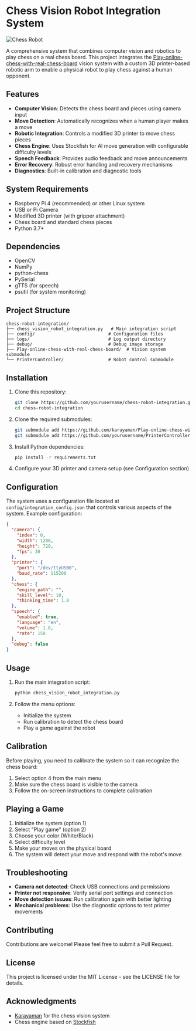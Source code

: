 # Chess Vision Robot Integration System

![Chess Robot](docs/images/chess_robot_banner.png)

A comprehensive system that combines computer vision and robotics to play chess on a real chess board. This project integrates the [Play-online-chess-with-real-chess-board](https://github.com/karayaman/Play-online-chess-with-real-chess-board) vision system with a custom 3D printer-based robotic arm to enable a physical robot to play chess against a human opponent.

## Features

- **Computer Vision**: Detects the chess board and pieces using camera input
- **Move Detection**: Automatically recognizes when a human player makes a move
- **Robotic Integration**: Controls a modified 3D printer to move chess pieces
- **Chess Engine**: Uses Stockfish for AI move generation with configurable difficulty levels
- **Speech Feedback**: Provides audio feedback and move announcements
- **Error Recovery**: Robust error handling and recovery mechanisms
- **Diagnostics**: Built-in calibration and diagnostic tools

## System Requirements

- Raspberry Pi 4 (recommended) or other Linux system
- USB or Pi Camera
- Modified 3D printer (with gripper attachment)
- Chess board and standard chess pieces
- Python 3.7+

## Dependencies

- OpenCV
- NumPy
- python-chess
- PySerial
- gTTS (for speech)
- psutil (for system monitoring)

## Project Structure

```
chess-robot-integration/
├── chess_vision_robot_integration.py   # Main integration script
├── config/                            # Configuration files
├── logs/                              # Log output directory
├── debug/                             # Debug image storage
├── Play-online-chess-with-real-chess-board/  # Vision system submodule
└── PrinterController/                 # Robot control submodule
```

## Installation

1. Clone this repository:
   ```bash
   git clone https://github.com/yourusername/chess-robot-integration.git
   cd chess-robot-integration
   ```

2. Clone the required submodules:
   ```bash
   git submodule add https://github.com/karayaman/Play-online-chess-with-real-chess-board.git
   git submodule add https://github.com/yourusername/PrinterController.git
   ```

3. Install Python dependencies:
   ```bash
   pip install -r requirements.txt
   ```

4. Configure your 3D printer and camera setup (see Configuration section)

## Configuration

The system uses a configuration file located at `config/integration_config.json` that controls various aspects of the system. Example configuration:

```json
{
  "camera": {
    "index": 0,
    "width": 1280,
    "height": 720,
    "fps": 30
  },
  "printer": {
    "port": "/dev/ttyUSB0",
    "baud_rate": 115200
  },
  "chess": {
    "engine_path": "",
    "skill_level": 10,
    "thinking_time": 1.0
  },
  "speech": {
    "enabled": true,
    "language": "en",
    "volume": 1.0,
    "rate": 150
  },
  "debug": false
}
```

## Usage

1. Run the main integration script:
   ```bash
   python chess_vision_robot_integration.py
   ```

2. Follow the menu options:
   - Initialize the system
   - Run calibration to detect the chess board
   - Play a game against the robot

## Calibration

Before playing, you need to calibrate the system so it can recognize the chess board:

1. Select option 4 from the main menu
2. Make sure the chess board is visible to the camera
3. Follow the on-screen instructions to complete calibration

## Playing a Game

1. Initialize the system (option 1)
2. Select "Play game" (option 2) 
3. Choose your color (White/Black)
4. Select difficulty level
5. Make your moves on the physical board
6. The system will detect your move and respond with the robot's move

## Troubleshooting

- **Camera not detected**: Check USB connections and permissions
- **Printer not responsive**: Verify serial port settings and connection
- **Move detection issues**: Run calibration again with better lighting
- **Mechanical problems**: Use the diagnostic options to test printer movements

## Contributing

Contributions are welcome! Please feel free to submit a Pull Request.

## License

This project is licensed under the MIT License - see the LICENSE file for details.

## Acknowledgments

- [Karayaman](https://github.com/karayaman) for the chess vision system
- Chess engine based on [Stockfish](https://stockfishchess.org/)
